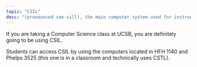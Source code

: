 ```yaml
---
topic: "CSIL"
desc: "(pronounced see-sill), the main computer system used for instruction at UCSB CS"
---
```


If you are taking a Computer Science class at UCSB, you are definitely going to be using CSIL. 

Students can access CSIL by using the computers located in HFH 1140 and Phelps 3525 (this one is in a classroom and technically uses CSTL).

